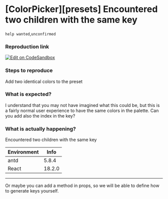 # [ColorPicker][presets] Encountered two children with the same key

`help wanted`,`unconfirmed`

### Reproduction link

[![Edit on CodeSandbox](https://codesandbox.io/static/img/play-codesandbox.svg)](https://codesandbox.io/s/antd-reproduction-template-forked-9kgrnw)

### Steps to reproduce

Add two identical colors to the preset

### What is expected?

I understand that you may not have imagined what this could be, but this is a fairly normal user experience to have the same colors in the palette. Can you add also the index in the key?

### What is actually happening?

Encountered two children with the same key

| Environment | Info   |
| ----------- | ------ |
| antd        | 5.8.4  |
| React       | 18.2.0 |

---

Or maybe you can add a method in props, so we will be able to define how to generate keys yourself.

<!-- generated by ant-design-issue-helper. DO NOT REMOVE -->
